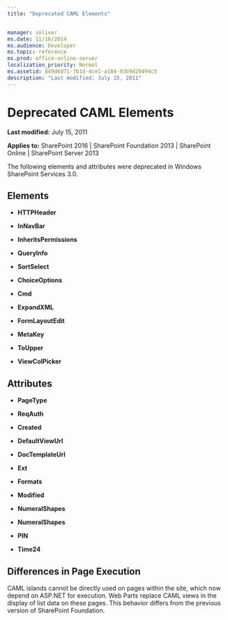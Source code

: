 ```yaml
---
title: "Deprecated CAML Elements"


manager: soliver
ms.date: 11/16/2014
ms.audience: Developer
ms.topic: reference
ms.prod: office-online-server
localization_priority: Normal
ms.assetid: 849d6d71-7b1d-4ce1-a184-93b9d20494c5
description: "Last modified: July 15, 2011"
---
```


# Deprecated CAML Elements

 **Last modified:** July 15, 2011 
  
 **Applies to:** SharePoint 2016 | SharePoint Foundation 2013 | SharePoint Online | SharePoint Server 2013
  
The following elements and attributes were deprecated in Windows SharePoint Services 3.0.
  
## Elements

- **HTTPHeader**
    
- **InNavBar**
    
- **InheritsPermissions**
    
- **QueryInfo**
    
- **SortSelect**
    
- **ChoiceOptions**
    
- **Cmd**
    
- **ExpandXML**
    
- **FormLayoutEdit**
    
- **MetaKey**
    
- **ToUpper**
    
- **ViewColPicker**
    
## Attributes

- **PageType**
    
- **ReqAuth**
    
- **Created**
    
- **DefaultViewUrl**
    
- **DocTemplateUrl**
    
- **Ext**
    
- **Formats**
    
- **Modified**
    
- **NumeralShapes**
    
- **NumeralShapes**
    
- **PIN**
    
- **Time24**
    
## Differences in Page Execution

CAML islands cannot be directly used on pages within the site, which now depend on ASP.NET for execution. Web Parts replace CAML views in the display of list data on these pages. This behavior differs from the previous version of SharePoint Foundation.
  

